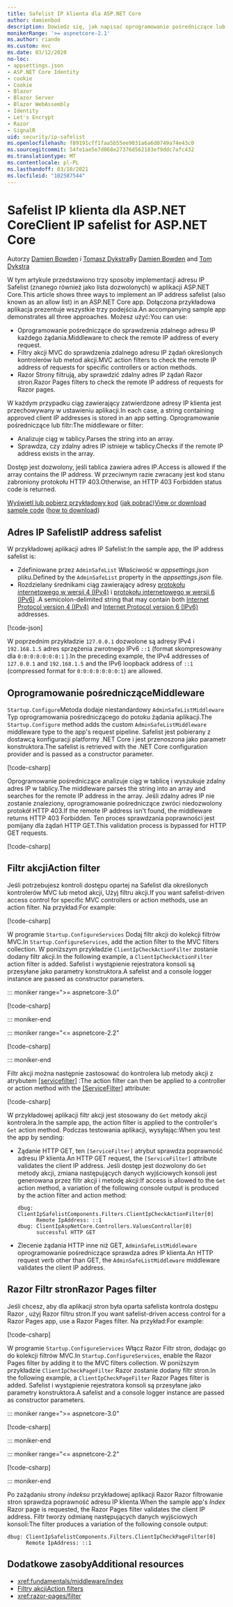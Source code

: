 ```yaml
---
title: Safelist IP klienta dla ASP.NET Core
author: damienbod
description: Dowiedz się, jak napisać oprogramowanie pośredniczące lub filtry akcji, aby zweryfikować zdalne adresy IP w odniesieniu do listy zatwierdzonych adresów IP.
monikerRange: '>= aspnetcore-2.1'
ms.author: riande
ms.custom: mvc
ms.date: 03/12/2020
no-loc:
- appsettings.json
- ASP.NET Core Identity
- cookie
- Cookie
- Blazor
- Blazor Server
- Blazor WebAssembly
- Identity
- Let's Encrypt
- Razor
- SignalR
uid: security/ip-safelist
ms.openlocfilehash: f89191cff1faa5b55ee9031a6a6d0749a74e43c0
ms.sourcegitcommit: 54fe1ae5e7d068e27376d562183ef9ddc7afc432
ms.translationtype: MT
ms.contentlocale: pl-PL
ms.lasthandoff: 03/10/2021
ms.locfileid: "102587544"
---
```

# <a name="client-ip-safelist-for-aspnet-core"></a><span data-ttu-id="c7f73-103">Safelist IP klienta dla ASP.NET Core</span><span class="sxs-lookup"><span data-stu-id="c7f73-103">Client IP safelist for ASP.NET Core</span></span>

<span data-ttu-id="c7f73-104">Autorzy [Damien Bowden](https://twitter.com/damien_bod) i [Tomasz Dykstra](https://github.com/tdykstra)</span><span class="sxs-lookup"><span data-stu-id="c7f73-104">By [Damien Bowden](https://twitter.com/damien_bod) and [Tom Dykstra](https://github.com/tdykstra)</span></span>
 
<span data-ttu-id="c7f73-105">W tym artykule przedstawiono trzy sposoby implementacji adresu IP Safelist (znanego również jako lista dozwolonych) w aplikacji ASP.NET Core.</span><span class="sxs-lookup"><span data-stu-id="c7f73-105">This article shows three ways to implement an IP address safelist (also known as an allow list) in an ASP.NET Core app.</span></span> <span data-ttu-id="c7f73-106">Dołączona przykładowa aplikacja prezentuje wszystkie trzy podejścia.</span><span class="sxs-lookup"><span data-stu-id="c7f73-106">An accompanying sample app demonstrates all three approaches.</span></span> <span data-ttu-id="c7f73-107">Możesz użyć:</span><span class="sxs-lookup"><span data-stu-id="c7f73-107">You can use:</span></span>

* <span data-ttu-id="c7f73-108">Oprogramowanie pośredniczące do sprawdzenia zdalnego adresu IP każdego żądania.</span><span class="sxs-lookup"><span data-stu-id="c7f73-108">Middleware to check the remote IP address of every request.</span></span>
* <span data-ttu-id="c7f73-109">Filtry akcji MVC do sprawdzenia zdalnego adresu IP żądań określonych kontrolerów lub metod akcji.</span><span class="sxs-lookup"><span data-stu-id="c7f73-109">MVC action filters to check the remote IP address of requests for specific controllers or action methods.</span></span>
* <span data-ttu-id="c7f73-110">Razor Strony filtrują, aby sprawdzić zdalny adres IP żądań Razor stron.</span><span class="sxs-lookup"><span data-stu-id="c7f73-110">Razor Pages filters to check the remote IP address of requests for Razor pages.</span></span>

<span data-ttu-id="c7f73-111">W każdym przypadku ciąg zawierający zatwierdzone adresy IP klienta jest przechowywany w ustawieniu aplikacji.</span><span class="sxs-lookup"><span data-stu-id="c7f73-111">In each case, a string containing approved client IP addresses is stored in an app setting.</span></span> <span data-ttu-id="c7f73-112">Oprogramowanie pośredniczące lub filtr:</span><span class="sxs-lookup"><span data-stu-id="c7f73-112">The middleware or filter:</span></span>

* <span data-ttu-id="c7f73-113">Analizuje ciąg w tablicy.</span><span class="sxs-lookup"><span data-stu-id="c7f73-113">Parses the string into an array.</span></span> 
* <span data-ttu-id="c7f73-114">Sprawdza, czy zdalny adres IP istnieje w tablicy.</span><span class="sxs-lookup"><span data-stu-id="c7f73-114">Checks if the remote IP address exists in the array.</span></span>

<span data-ttu-id="c7f73-115">Dostęp jest dozwolony, jeśli tablica zawiera adres IP.</span><span class="sxs-lookup"><span data-stu-id="c7f73-115">Access is allowed if the array contains the IP address.</span></span> <span data-ttu-id="c7f73-116">W przeciwnym razie zwracany jest kod stanu zabroniony protokołu HTTP 403.</span><span class="sxs-lookup"><span data-stu-id="c7f73-116">Otherwise, an HTTP 403 Forbidden status code is returned.</span></span>

<span data-ttu-id="c7f73-117">[Wyświetl lub pobierz przykładowy kod](https://github.com/dotnet/AspNetCore.Docs/tree/main/aspnetcore/security/ip-safelist/samples) ([jak pobrać](xref:index#how-to-download-a-sample))</span><span class="sxs-lookup"><span data-stu-id="c7f73-117">[View or download sample code](https://github.com/dotnet/AspNetCore.Docs/tree/main/aspnetcore/security/ip-safelist/samples) ([how to download](xref:index#how-to-download-a-sample))</span></span>

## <a name="ip-address-safelist"></a><span data-ttu-id="c7f73-118">Adres IP Safelist</span><span class="sxs-lookup"><span data-stu-id="c7f73-118">IP address safelist</span></span>

<span data-ttu-id="c7f73-119">W przykładowej aplikacji adres IP Safelist:</span><span class="sxs-lookup"><span data-stu-id="c7f73-119">In the sample app, the IP address safelist is:</span></span>

* <span data-ttu-id="c7f73-120">Zdefiniowane przez `AdminSafeList` Właściwość w *appsettings.json* pliku.</span><span class="sxs-lookup"><span data-stu-id="c7f73-120">Defined by the `AdminSafeList` property in the *appsettings.json* file.</span></span>
* <span data-ttu-id="c7f73-121">Rozdzielany średnikami ciąg zawierający adresy [protokołu internetowego w wersji 4 (IPv4)](https://wikipedia.org/wiki/IPv4) i [protokołu internetowego w wersji 6 (IPv6)](https://wikipedia.org/wiki/IPv6) .</span><span class="sxs-lookup"><span data-stu-id="c7f73-121">A semicolon-delimited string that may contain both [Internet Protocol version 4 (IPv4)](https://wikipedia.org/wiki/IPv4) and [Internet Protocol version 6 (IPv6)](https://wikipedia.org/wiki/IPv6) addresses.</span></span>

[!code-json[](ip-safelist/samples/3.x/ClientIpAspNetCore/appsettings.json?range=1-3&highlight=2)]

<span data-ttu-id="c7f73-122">W poprzednim przykładzie `127.0.0.1` dozwolone są adresy IPv4 i `192.168.1.5` adres sprzężenia zwrotnego IPv6 `::1` (format skompresowany dla `0:0:0:0:0:0:0:1` ).</span><span class="sxs-lookup"><span data-stu-id="c7f73-122">In the preceding example, the IPv4 addresses of `127.0.0.1` and `192.168.1.5` and the IPv6 loopback address of `::1` (compressed format for `0:0:0:0:0:0:0:1`) are allowed.</span></span>

## <a name="middleware"></a><span data-ttu-id="c7f73-123">Oprogramowanie pośredniczące</span><span class="sxs-lookup"><span data-stu-id="c7f73-123">Middleware</span></span>

<span data-ttu-id="c7f73-124">`Startup.Configure`Metoda dodaje niestandardowy `AdminSafeListMiddleware` Typ oprogramowania pośredniczącego do potoku żądania aplikacji.</span><span class="sxs-lookup"><span data-stu-id="c7f73-124">The `Startup.Configure` method adds the custom `AdminSafeListMiddleware` middleware type to the app's request pipeline.</span></span> <span data-ttu-id="c7f73-125">Safelist jest pobierany z dostawcą konfiguracji platformy .NET Core i jest przenoszona jako parametr konstruktora.</span><span class="sxs-lookup"><span data-stu-id="c7f73-125">The safelist is retrieved with the .NET Core configuration provider and is passed as a constructor parameter.</span></span>

[!code-csharp[](ip-safelist/samples/3.x/ClientIpAspNetCore/Startup.cs?name=snippet_ConfigureAddMiddleware)]

<span data-ttu-id="c7f73-126">Oprogramowanie pośredniczące analizuje ciąg w tablicę i wyszukuje zdalny adres IP w tablicy.</span><span class="sxs-lookup"><span data-stu-id="c7f73-126">The middleware parses the string into an array and searches for the remote IP address in the array.</span></span> <span data-ttu-id="c7f73-127">Jeśli zdalny adres IP nie zostanie znaleziony, oprogramowanie pośredniczące zwróci niedozwolony protokół HTTP 403.</span><span class="sxs-lookup"><span data-stu-id="c7f73-127">If the remote IP address isn't found, the middleware returns HTTP 403 Forbidden.</span></span> <span data-ttu-id="c7f73-128">Ten proces sprawdzania poprawności jest pomijany dla żądań HTTP GET.</span><span class="sxs-lookup"><span data-stu-id="c7f73-128">This validation process is bypassed for HTTP GET requests.</span></span>

[!code-csharp[](ip-safelist/samples/Shared/ClientIpSafelistComponents/Middlewares/AdminSafeListMiddleware.cs?name=snippet_ClassOnly)]

## <a name="action-filter"></a><span data-ttu-id="c7f73-129">Filtr akcji</span><span class="sxs-lookup"><span data-stu-id="c7f73-129">Action filter</span></span>

<span data-ttu-id="c7f73-130">Jeśli potrzebujesz kontroli dostępu opartej na Safelist dla określonych kontrolerów MVC lub metod akcji, Użyj filtru akcji.</span><span class="sxs-lookup"><span data-stu-id="c7f73-130">If you want safelist-driven access control for specific MVC controllers or action methods, use an action filter.</span></span> <span data-ttu-id="c7f73-131">Na przykład:</span><span class="sxs-lookup"><span data-stu-id="c7f73-131">For example:</span></span>

[!code-csharp[](ip-safelist/samples/Shared/ClientIpSafelistComponents/Filters/ClientIpCheckActionFilter.cs?name=snippet_ClassOnly)]

<span data-ttu-id="c7f73-132">W programie `Startup.ConfigureServices` Dodaj filtr akcji do kolekcji filtrów MVC.</span><span class="sxs-lookup"><span data-stu-id="c7f73-132">In `Startup.ConfigureServices`, add the action filter to the MVC filters collection.</span></span> <span data-ttu-id="c7f73-133">W poniższym przykładzie `ClientIpCheckActionFilter` zostanie dodany filtr akcji.</span><span class="sxs-lookup"><span data-stu-id="c7f73-133">In the following example, a `ClientIpCheckActionFilter` action filter is added.</span></span> <span data-ttu-id="c7f73-134">Safelist i wystąpienie rejestratora konsoli są przesyłane jako parametry konstruktora.</span><span class="sxs-lookup"><span data-stu-id="c7f73-134">A safelist and a console logger instance are passed as constructor parameters.</span></span>

::: moniker range=">= aspnetcore-3.0"

[!code-csharp[](ip-safelist/samples/3.x/ClientIpAspNetCore/Startup.cs?name=snippet_ConfigureServicesActionFilter)]

::: moniker-end

::: moniker range="<= aspnetcore-2.2"

[!code-csharp[](ip-safelist/samples/2.x/ClientIpAspNetCore/Startup.cs?name=snippet_ConfigureServicesActionFilter)]

::: moniker-end

<span data-ttu-id="c7f73-135">Filtr akcji można następnie zastosować do kontrolera lub metody akcji z atrybutem [[servicefilter]](xref:Microsoft.AspNetCore.Mvc.ServiceFilterAttribute) :</span><span class="sxs-lookup"><span data-stu-id="c7f73-135">The action filter can then be applied to a controller or action method with the [[ServiceFilter]](xref:Microsoft.AspNetCore.Mvc.ServiceFilterAttribute) attribute:</span></span>

[!code-csharp[](ip-safelist/samples/3.x/ClientIpAspNetCore/Controllers/ValuesController.cs?name=snippet_ActionFilter&highlight=1)]

<span data-ttu-id="c7f73-136">W przykładowej aplikacji filtr akcji jest stosowany do `Get` metody akcji kontrolera.</span><span class="sxs-lookup"><span data-stu-id="c7f73-136">In the sample app, the action filter is applied to the controller's `Get` action method.</span></span> <span data-ttu-id="c7f73-137">Podczas testowania aplikacji, wysyłając:</span><span class="sxs-lookup"><span data-stu-id="c7f73-137">When you test the app by sending:</span></span>

* <span data-ttu-id="c7f73-138">Żądanie HTTP GET, ten `[ServiceFilter]` atrybut sprawdza poprawność adresu IP klienta.</span><span class="sxs-lookup"><span data-stu-id="c7f73-138">An HTTP GET request, the `[ServiceFilter]` attribute validates the client IP address.</span></span> <span data-ttu-id="c7f73-139">Jeśli dostęp jest dozwolony do `Get` metody akcji, zmiana następujących danych wyjściowych konsoli jest generowana przez filtr akcji i metodę akcji:</span><span class="sxs-lookup"><span data-stu-id="c7f73-139">If access is allowed to the `Get` action method, a variation of the following console output is produced by the action filter and action method:</span></span>

    ```
    dbug: ClientIpSafelistComponents.Filters.ClientIpCheckActionFilter[0]
          Remote IpAddress: ::1
    dbug: ClientIpAspNetCore.Controllers.ValuesController[0]
          successful HTTP GET    
    ```

* <span data-ttu-id="c7f73-140">Zlecenie żądania HTTP inne niż GET, `AdminSafeListMiddleware` oprogramowanie pośredniczące sprawdza adres IP klienta.</span><span class="sxs-lookup"><span data-stu-id="c7f73-140">An HTTP request verb other than GET, the `AdminSafeListMiddleware` middleware validates the client IP address.</span></span>

## <a name="razor-pages-filter"></a><span data-ttu-id="c7f73-141">Razor Filtr stron</span><span class="sxs-lookup"><span data-stu-id="c7f73-141">Razor Pages filter</span></span>

<span data-ttu-id="c7f73-142">Jeśli chcesz, aby dla aplikacji stron była oparta safelista kontrola dostępu Razor , użyj Razor filtru stron.</span><span class="sxs-lookup"><span data-stu-id="c7f73-142">If you want safelist-driven access control for a Razor Pages app, use a Razor Pages filter.</span></span> <span data-ttu-id="c7f73-143">Na przykład:</span><span class="sxs-lookup"><span data-stu-id="c7f73-143">For example:</span></span>

[!code-csharp[](ip-safelist/samples/Shared/ClientIpSafelistComponents/Filters/ClientIpCheckPageFilter.cs?name=snippet_ClassOnly)]

<span data-ttu-id="c7f73-144">W programie `Startup.ConfigureServices` Włącz Razor Filtr stron, dodając go do kolekcji filtrów MVC.</span><span class="sxs-lookup"><span data-stu-id="c7f73-144">In `Startup.ConfigureServices`, enable the Razor Pages filter by adding it to the MVC filters collection.</span></span> <span data-ttu-id="c7f73-145">W poniższym przykładzie `ClientIpCheckPageFilter` Razor zostanie dodany filtr stron.</span><span class="sxs-lookup"><span data-stu-id="c7f73-145">In the following example, a `ClientIpCheckPageFilter` Razor Pages filter is added.</span></span> <span data-ttu-id="c7f73-146">Safelist i wystąpienie rejestratora konsoli są przesyłane jako parametry konstruktora.</span><span class="sxs-lookup"><span data-stu-id="c7f73-146">A safelist and a console logger instance are passed as constructor parameters.</span></span>

::: moniker range=">= aspnetcore-3.0"

[!code-csharp[](ip-safelist/samples/3.x/ClientIpAspNetCore/Startup.cs?name=snippet_ConfigureServicesPageFilter)]

::: moniker-end

::: moniker range="<= aspnetcore-2.2"

[!code-csharp[](ip-safelist/samples/2.x/ClientIpAspNetCore/Startup.cs?name=snippet_ConfigureServicesPageFilter)]

::: moniker-end

<span data-ttu-id="c7f73-147">Po zażądaniu strony *indeksu* przykładowej aplikacji Razor Razor filtrowanie stron sprawdza poprawność adresu IP klienta.</span><span class="sxs-lookup"><span data-stu-id="c7f73-147">When the sample app's *Index* Razor page is requested, the Razor Pages filter validates the client IP address.</span></span> <span data-ttu-id="c7f73-148">Filtr tworzy odmianę następujących danych wyjściowych konsoli:</span><span class="sxs-lookup"><span data-stu-id="c7f73-148">The filter produces a variation of the following console output:</span></span>

```
dbug: ClientIpSafelistComponents.Filters.ClientIpCheckPageFilter[0]
      Remote IpAddress: ::1
```

## <a name="additional-resources"></a><span data-ttu-id="c7f73-149">Dodatkowe zasoby</span><span class="sxs-lookup"><span data-stu-id="c7f73-149">Additional resources</span></span>

* <xref:fundamentals/middleware/index>
* [<span data-ttu-id="c7f73-150">Filtry akcji</span><span class="sxs-lookup"><span data-stu-id="c7f73-150">Action filters</span></span>](xref:mvc/controllers/filters#action-filters)
* <xref:razor-pages/filter>
